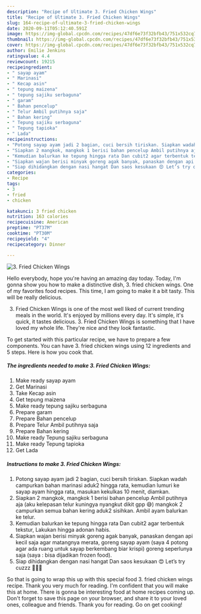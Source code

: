 ```yaml
---
description: "Recipe of Ultimate 3. Fried Chicken Wings"
title: "Recipe of Ultimate 3. Fried Chicken Wings"
slug: 164-recipe-of-ultimate-3-fried-chicken-wings
date: 2020-09-11T05:12:40.591Z
image: https://img-global.cpcdn.com/recipes/47df6e73f32bfb43/751x532cq70/3-fried-chicken-wings-foto-resep-utama.jpg
thumbnail: https://img-global.cpcdn.com/recipes/47df6e73f32bfb43/751x532cq70/3-fried-chicken-wings-foto-resep-utama.jpg
cover: https://img-global.cpcdn.com/recipes/47df6e73f32bfb43/751x532cq70/3-fried-chicken-wings-foto-resep-utama.jpg
author: Emilie Jenkins
ratingvalue: 4.4
reviewcount: 19215
recipeingredient:
- " sayap ayam"
- " Marinasi"
- " Kecap asin"
- " tepung maizena"
- " tepung sajiku serbaguna"
- " garam"
- " Bahan pencelup"
- " Telur Ambil putihnya saja"
- " Bahan kering"
- " Tepung sajiku serbaguna"
- " Tepung tapioka"
- " Lada"
recipeinstructions:
- "Potong sayap ayam jadi 2 bagian, cuci bersih tiriskan. Siapkan wadah campurkan bahan marinasi aduk2 hingga rata, kemudian lumuri ke sayap ayam hingga rata, masukan kekulkas 10 menit, diamkan."
- "Siapkan 2 mangkok, mangkok 1 berisi bahan pencelup Ambil putihnya aja (aku kelepasan telur kuningya nyangkut dikit gpp 😅) mangkok 2 campurkan semua bahan kering aduk2 sisihkan. Ambil ayam balurkan ke telur."
- "Kemudian balurkan ke tepung hingga rata Dan cubit2 agar terbentuk tekstur, Lakukan hingga adonan habis."
- "Siapkan wajan berisi minyak goreng agak banyak, panaskan dengan api kecil saja agar matangnya merata, goreng sayap ayam (saya 4 potong agar ada ruang untuk sayap berkembang biar krispi) goreng seperlunya saja (saya : bisa dijadikan frozen food)."
- "Siap dihidangkan dengan nasi hangat Dan saos kesukaan 😍 Let’s try cuzzz 👩🏻‍🍳"
categories:
- Recipe
tags:
- 3
- fried
- chicken

katakunci: 3 fried chicken 
nutrition: 163 calories
recipecuisine: American
preptime: "PT37M"
cooktime: "PT30M"
recipeyield: "4"
recipecategory: Dinner

---
```



![3. Fried Chicken Wings](https://img-global.cpcdn.com/recipes/47df6e73f32bfb43/751x532cq70/3-fried-chicken-wings-foto-resep-utama.jpg)

Hello everybody, hope you're having an amazing day today. Today, I'm gonna show you how to make a distinctive dish, 3. fried chicken wings. One of my favorites food recipes. This time, I am going to make it a bit tasty. This will be really delicious.

3. Fried Chicken Wings is one of the most well liked of current trending meals in the world. It's enjoyed by millions every day. It's simple, it's quick, it tastes delicious. 3. Fried Chicken Wings is something that I have loved my whole life. They're nice and they look fantastic.




To get started with this particular recipe, we have to prepare a few components. You can have 3. fried chicken wings using 12 ingredients and 5 steps. Here is how you cook that.

<!--inarticleads1-->

##### The ingredients needed to make 3. Fried Chicken Wings:

1. Make ready  sayap ayam
1. Get  Marinasi
1. Take  Kecap asin
1. Get  tepung maizena
1. Make ready  tepung sajiku serbaguna
1. Prepare  garam
1. Prepare  Bahan pencelup
1. Prepare  Telur Ambil putihnya saja
1. Prepare  Bahan kering
1. Make ready  Tepung sajiku serbaguna
1. Make ready  Tepung tapioka
1. Get  Lada




<!--inarticleads2-->

##### Instructions to make 3. Fried Chicken Wings:

1. Potong sayap ayam jadi 2 bagian, cuci bersih tiriskan. Siapkan wadah campurkan bahan marinasi aduk2 hingga rata, kemudian lumuri ke sayap ayam hingga rata, masukan kekulkas 10 menit, diamkan.
1. Siapkan 2 mangkok, mangkok 1 berisi bahan pencelup Ambil putihnya aja (aku kelepasan telur kuningya nyangkut dikit gpp 😅) mangkok 2 campurkan semua bahan kering aduk2 sisihkan. Ambil ayam balurkan ke telur.
1. Kemudian balurkan ke tepung hingga rata Dan cubit2 agar terbentuk tekstur, Lakukan hingga adonan habis.
1. Siapkan wajan berisi minyak goreng agak banyak, panaskan dengan api kecil saja agar matangnya merata, goreng sayap ayam (saya 4 potong agar ada ruang untuk sayap berkembang biar krispi) goreng seperlunya saja (saya : bisa dijadikan frozen food).
1. Siap dihidangkan dengan nasi hangat Dan saos kesukaan 😍 Let’s try cuzzz 👩🏻‍🍳




So that is going to wrap this up with this special food 3. fried chicken wings recipe. Thank you very much for reading. I'm confident that you will make this at home. There is gonna be interesting food at home recipes coming up. Don't forget to save this page on your browser, and share it to your loved ones, colleague and friends. Thank you for reading. Go on get cooking!
